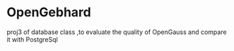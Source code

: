 # OpenGebhard
proj3 of database class ,to evaluate the quality of OpenGauss and compare it with PostgreSql
